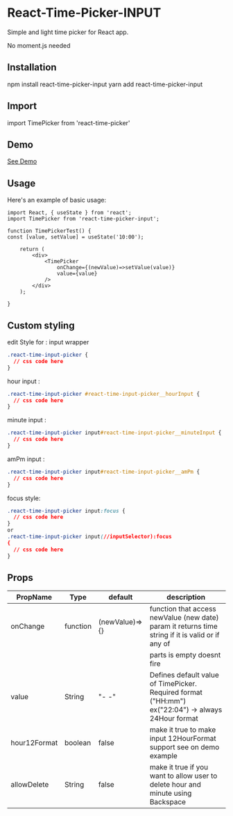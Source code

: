 # React-Time-Picker-INPUT
Simple and light time picker for React app.

No moment.js needed

## Installation
npm install react-time-picker-input
yarn add react-time-picker-input

## Import
import TimePicker from 'react-time-picker'

## Demo
[See Demo](https://github.com/Ornaldo-RP-R/react-time-picker-test)

## Usage
Here's an example of basic usage:

```JSX
import React, { useState } from 'react';
import TimePicker from 'react-time-picker-input';

function TimePickerTest() {
const [value, setValue] = useState('10:00');

    return (
        <div>
            <TimePicker
                onChange={(newValue)=>setValue(value)}
                value={value}
            />
        </div>
    );

}
```

## Custom styling

edit Style for :
input wrapper

```css
.react-time-input-picker {
  // css code here
}
```

hour input :

```css
.react-time-input-picker #react-time-input-picker__hourInput {
  // css code here
}
```

minute input :

```css
.react-time-input-picker input#react-time-input-picker__minuteInput {
  // css code here
}
```

amPm input :

```css
.react-time-input-picker input#react-time-input-picker__amPm {
  // css code here
}
```

focus style:

```css
.react-time-input-picker input:focus {
  // css code here
}
or 
.react-time-input-picker input(//inputSelector):focus
{
  // css code here
}
```

## Props

| PropName     | Type     | default        | description                                                                                       |
| --------     | -------- | -------------- | ------------------------------------------------------------------------------------------------- |
| onChange     | function | (newValue)=>{} | function that access newValue (new date) param it returns time string if it is valid or if any of |  
|              |          |                | parts is empty doesnt fire                                                                        |
| value        | String   | "- -"          | Defines default value of TimePicker. Required format ("HH:mm") ex("22:04") -> always 24Hour format|
| hour12Format | boolean  | false          | make it true to make input 12HourFormat support see on demo example                               |
| allowDelete  | String   | false          | make it true if you want to allow user to delete hour and minute using Backspace                  |
